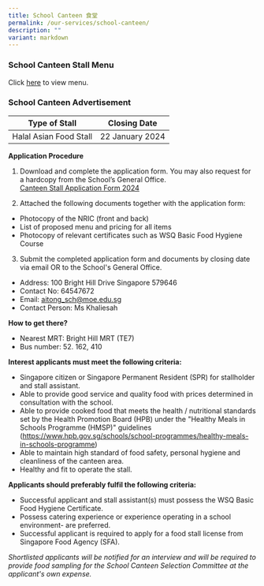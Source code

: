 ```yaml
---
title: School Canteen 食堂
permalink: /our-services/school-canteen/
description: ""
variant: markdown
---
```

### School Canteen Stall Menu
Click [here](/files/ai%20tong%20school%20canteen%20stall%20menu.pdf) to view menu.

###  School Canteen Advertisement


| Type of Stall | Closing Date | 
| -------- | -------- |
| Halal Asian Food Stall|22 January 2024| 

**Application Procedure**
1. Download and complete the application form. You may also request for a hardcopy from the School’s General Office. <br>
[Canteen Stall Application Form 2024](/files/Canteen_Stall_Application_Form_2024.pdf)

2. Attached the following documents together with the application form:
* Photocopy of the NRIC (front and back)
* List of proposed menu and pricing for all items
* Photocopy of relevant certificates such as WSQ Basic Food Hygiene Course

3. Submit the completed application form and documents by closing date via email OR to the School's General Office.

* Address: 100 Bright Hill Drive Singapore 579646
* Contact No: 64547672
* Email: aitong_sch@moe.edu.sg
* Contact Person: Ms Khaliesah  

**How to get there?** <br>
* Nearest MRT: Bright Hill MRT (TE7)
* Bus number: 52. 162, 410

**Interest applicants must meet the following criteria:**
* Singapore citizen or Singapore Permanent Resident (SPR) for stallholder and stall assistant.
* Able to provide good service and quality food with prices determined in consultation with the school.
* Able to provide cooked food that meets the health / nutritional standards set by the Health Promotion Board (HPB) under the "Healthy Meals in Schools Programme (HMSP)" guidelines (https://www.hpb.gov.sg/schools/school-programmes/healthy-meals-in-schools-programme)
* Able to maintain high standard of food safety, personal hygiene and cleanliness of the canteen area.
* Healthy and fit to operate the stall.

**Applicants should preferably fulfil the following criteria:**
* Successful applicant and stall assistant(s) must possess the WSQ Basic Food Hygiene Certificate.
* Possess catering experience or experience operating in a school environment- are preferred.
* Successful applicant is required to apply for a food stall license from Singapore Food Agency (SFA).

*Shortlisted applicants will be notified for an interview and will be required to provide food sampling for the School Canteen Selection Committee at the applicant's own expense.*









